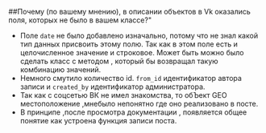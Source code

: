 ##Почему (по вашему мнению), в описании объектов в Vk оказались поля, которых не было в вашем классе?"
* Поле `date` не было добавлено изначально, потому что не знал какой тип данных присвоить этому полю.
Так как в этом поле есть и целочисленное значение и строковое. Может быть можно было сделать класс 
с методом , который бы возвращал такую комбинацию значений.
* Немного смутило количество id. `from_id` идентификатор автора записи и `created_by` 
идентификатор администратора.
* Так как с соцсетью ВК не имел знакомства, то обЪект GEO местоположение ,мнебыло непонятно 
где оно реализовано в посте.
* В принципе ,после просмотра документации , появляется общее понятие как устроена функция записи поста.